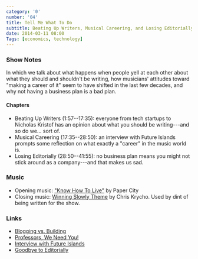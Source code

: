 ```yaml
---
category: '0'
number: '04'
title: Tell Me What To Do
subtitle: Beating Up Writers, Musical Careering, and Losing Editorially
date: 2014-03-11 08:00
Tags: [economics, technology]
---
```


### Show Notes

In which we talk about what happens when people yell at each other about what
they should and shouldn't be writing, how musicians' attitudes toward "making a
career of it" seem to have shifted in the last few decades, and why not having a
business plan is a bad plan.

#### Chapters

  - Beating Up Writers (1:57--17:35): everyone from tech startups to Nicholas
    Kristof has an opinion about what you should be writing---and so do we...
    sort of.
  - Musical Careering (17:35--28:50): an interview with Future Islands prompts
    some reflection on what exactly a "career" in the music world is.
  - Losing Editorially (28:50--41:55): no business plan means you might not
    stick around as a company---and that makes us sad.

### Music

  - Opening music: ["Know How To Live"](//papercitymusic.bandcamp.com/track/know-how-to-live)
    by Paper City
  - Closing music: [Winning Slowly Theme](//soundcloud.com/chriskrycho/winning-slowly)
    by Chris Krycho. Used by dint of being written for the show.

### Links

  - [Blogging vs. Building](//medium.com/on-startups/bc6893bb5cd5)
  - [Professors, We Need You!](//www.nytimes.com/2014/02/16/opinion/sunday/kristof-professors-we-need-you.html)
  - [Interview with Future Islands](//pitchfork.com/features/update/9315-future-islands/)
  - [Goodbye to Editorially](//stet.editorially.com/articles/goodbye/)
